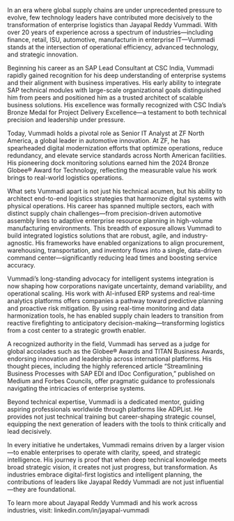 In an era where global supply chains are under unprecedented pressure to evolve, few technology leaders have contributed more decisively to the transformation of enterprise logistics than Jayapal Reddy Vummadi. With over 20 years of experience across a spectrum of industries—including finance, retail, ISU, automotive, manufacturin in enterprise IT—Vummadi stands at the intersection of operational efficiency, advanced technology, and strategic innovation.

Beginning his career as an SAP Lead Consultant at CSC India, Vummadi rapidly gained recognition for his deep understanding of enterprise systems and their alignment with business imperatives. His early ability to integrate SAP technical modules with large-scale organizational goals distinguished him from peers and positioned him as a trusted architect of scalable business solutions. His excellence was formally recognized with CSC India’s Bronze Medal for Project Delivery Excellence—a testament to both technical precision and leadership under pressure.

Today, Vummadi holds a pivotal role as Senior IT Analyst at ZF North America, a global leader in automotive innovation. At ZF, he has spearheaded digital modernization efforts that optimize operations, reduce redundancy, and elevate service standards across North American facilities. His pioneering dock monitoring solutions earned him the 2024 Bronze Globee® Award for Technology, reflecting the measurable value his work brings to real-world logistics operations.

What sets Vummadi apart is not just his technical acumen, but his ability to architect end-to-end logistics strategies that harmonize digital systems with physical operations. His career has spanned multiple sectors, each with distinct supply chain challenges—from precision-driven automotive assembly lines to adaptive enterprise resource planning in high-volume manufacturing environments. This breadth of exposure allows Vummadi to build integrated logistics solutions that are robust, agile, and industry-agnostic. His frameworks have enabled organizations to align procurement, warehousing, transportation, and inventory flows into a single, data-driven command center—significantly reducing lead times and boosting service accuracy.

Vummadi’s long-standing advocacy for intelligent systems integration is now shaping how corporations navigate uncertainty, demand variability, and operational scaling. His work with AI-infused ERP systems and real-time analytics platforms offers companies a pathway toward predictive planning and proactive risk mitigation. By using real-time monitoring and data harmonization tools, he has enabled supply chain leaders to transition from reactive firefighting to anticipatory decision-making—transforming logistics from a cost center to a strategic growth enabler.

A recognized authority in the field, Vummadi has served as a judge for global accolades such as the Globee® Awards and TITAN Business Awards, endorsing innovation and leadership across international platforms. His thought pieces, including the highly referenced article “Streamlining Business Processes with SAP EDI and IDoc Configuration,” published on Medium and Forbes Councils, offer pragmatic guidance to professionals navigating the intricacies of enterprise systems.

Beyond technical expertise, Vummadi is a dedicated mentor, guiding aspiring professionals worldwide through platforms like ADPList. He provides not just technical training but career-shaping strategic counsel, equipping the next generation of leaders with the tools to think critically and lead decisively.

In every initiative he undertakes, Vummadi remains driven by a larger vision—to enable enterprises to operate with clarity, speed, and strategic intelligence. His journey is proof that when deep technical knowledge meets broad strategic vision, it creates not just progress, but transformation. As industries embrace digital-first logistics and intelligent planning, the contributions of leaders like Jayapal Reddy Vummadi are not just influential—they are foundational.

To learn more about Jayapal Reddy Vummadi and his work across industries, visit: linkedin.com/in/jayapal-vummadi
